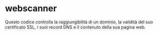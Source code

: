 # webscanner
Questo codice controlla la raggiungibilità di un dominio, la validità del suo certificato SSL, i suoi record DNS e il contenuto della sua pagina web.
